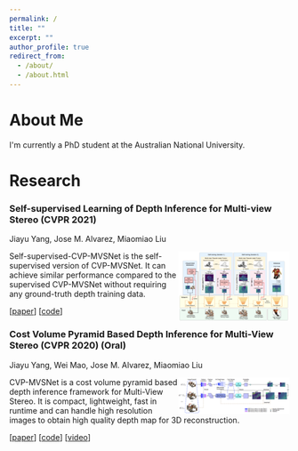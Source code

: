 ```yaml
---
permalink: /
title: ""
excerpt: ""
author_profile: true
redirect_from: 
  - /about/
  - /about.html
---
```


# About Me

I'm currently a PhD student at the Australian National University.

# Research

### Self-supervised Learning of Depth Inference for Multi-view Stereo (CVPR 2021)
Jiayu Yang, Jose M. Alvarez, Miaomiao Liu

<img src="/files/self_sup_cvp.png" width="200" align="right">

Self-supervised-CVP-MVSNet is the self-supervised version of CVP-MVSNet.
It can achieve similar performance compared to the supervised CVP-MVSNet without requiring any ground-truth depth training data.

\[[paper](https://arxiv.org/pdf/2104.02972)\] \[[code](https://github.com/JiayuYANG/Self-supervised-CVP-MVSNet)\]

### Cost Volume Pyramid Based Depth Inference for Multi-View Stereo (CVPR 2020) (Oral) 
Jiayu Yang, Wei Mao, Jose M. Alvarez, Miaomiao Liu

<img src="/files/cvp.png" width="200" align="right">

CVP-MVSNet is a cost volume pyramid based depth inference framework for Multi-View Stereo. 
It is compact, lightweight, fast in runtime and can  handle  high  resolution  images  to  obtain  high  quality depth map for 3D reconstruction.

\[[paper](https://arxiv.org/abs/1912.08329)\] \[[code](https://github.com/JiayuYANG/CVP-MVSNet)\] \[[video](https://www.youtube.com/watch?v=lBFgNyz5JpU)\]

